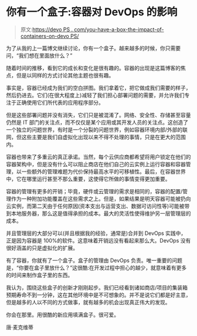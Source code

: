 # 你有一个盒子:容器对 DevOps 的影响

> 原文:[https://devo PS . com/you-have-a-box-the-impact-of-containers-on-devo PS/](https://devops.com/you-have-a-box-the-impact-of-containers-on-devops/)

为了从我的上一篇博文继续讨论，你有一个盒子。越来越多的时候，你只需要问，“我们想在里面放什么？”

随着时间的推移，看到它的成长和变化是很有趣的。容器的出现是这篇博客的焦点，但是以同样的方式讨论其他主题也很有趣。

事实是，容器已经成为我们的空白拼图。我们拿着它，把它做成我们需要的样子，然后扔进去。它们(在很大程度上)减轻了我们担心部署问题的需要，并允许我们专注于正确使用它们所代表的应用程序部分。

但是这些部署问题并没有消失，它们只是被混淆了。网络、安全性、存储甚至容量仍然是 IT 部门的关注点，而不仅仅是某个应用或其开发人员的关注点。这创造了一个独立的问题世界，有时是一个分裂的问题世界，例如容器环境内部/外部的联网，但这些主要是我们自虚拟化出现以来不得不处理的事情，只是在更大的范围内。

容器也带来了多重云的真正承诺。当然，每个云供应商都希望将用户锁定在他们的容器架构中，但是没有什么可以阻止商店在他们自己的云实例上运行容器和容器管理，以一些额外的管理难题为代价保持最高水平的可移植性。最后，在容器世界中，它在哪里运行甚至不那么重要，这使得它所做的事情变得更加重要。

容器的管理有更多的开销；毕竟，硬件或云管理的需求是相同的，容器的配置/管理作为一种附加功能覆盖在这些需求之上。但是，如果结果是明天容器可能被扔向云实例，而第二天由于任何原因(资本支出与运营支出、数据可访问性等)可能被带到本地服务器，那么这是值得承担的成本。最大的灵活性使得维护另一层管理层的成本。

并且管理层的大部分可以(并且根据我的经验，通常是)合并到 DevOps 实践中，正是因为容器是 100%的软件。这意味着开销远没有看起来那么大。DevOps 没有很好涵盖的只是虚拟化的扩展。

有了容器，你就有了一个盒子。盒子的管理由 DevOps 负责。唯一重要的问题是，“你要在盒子里放什么？”这很酷:在开发过程中担心的越少，就意味着有更多的时间来制作盒子里的东西。

我认为，围绕这些盒子的创新才刚刚起步。我们已经看到诸如商店/项目的集装箱预期寿命不到一分钟，这在其他环境中是不可想象的。并不是说它们都是好主意，但是越多的人以不同的方式做事，就有越多的机会出现真正伟大的发现。

你会在那里。用很酷的新应用填满盒子。很可爱。

唐·麦克维蒂